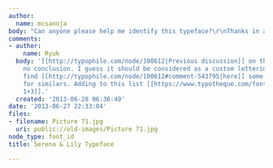 ```yaml
---
author:
  name: mcsanoja
body: "Can anyone please help me identify this typeface?\r\nThanks in advance!"
comments:
- author:
    name: Ryuk
  body: '[[http://typophile.com/node/100612|Previous discussion]] on the subject and
    no conclusion. I guess it should be considered as a custom lettering. You''ll
    find [[http://typophile.com/node/100612#comment-543795|here]] some suggestions
    for similars. Adding to this list [[https://www.typotheque.com/fonts/history|History
    1+3]].'
  created: '2013-06-28 06:36:49'
date: '2013-06-27 22:33:04'
files:
- filename: Picture 71.jpg
  uri: public://old-images/Picture 71.jpg
node_type: font_id
title: Serena & Lily Typeface

---
```

